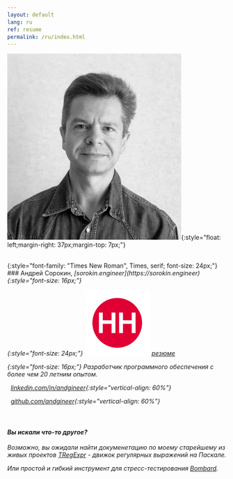 ```yaml
---
layout: default
lang: ru
ref: resume
permalink: /ru/index.html
---
```


![](/images/IMG_0554.png){:style="float: left;margin-right: 37px;margin-top: 7px;"}

<style type="text/css">
  h4 {
    content: "";
    clear: both;
  }
</style>

<br>
{:style="font-family: "Times New Roman", Times, serif; font-size: 24px;"}
### Андрей Сорокин, <i class="fa fa-home" />  [sorokin.engineer](https://sorokin.engineer){:style="font-size: 16px;"}

{:style="font-size: 24px;"}
![](/images/hh.svg) [резюме](https://spb.hh.ru/resume/d32833b9ff05af06460039ed1f487336345961)

{:style="font-size: 16px;"}
Разработчик программного обеспечения с более чем 20 летним опытом.

<i class="svg-icon linkedin" /> &nbsp;&nbsp;[linkedin.com/in/andgineer](https://www.linkedin.com/in/andgineer/){:style="vertical-align: 60%"}

<i class="svg-icon github" /> &nbsp;&nbsp;[github.com/andgineer](https://github.com/andgineer){:style="vertical-align: 60%"}

#### <br><br>Вы искали что-то другое?

Возможно, вы ожидали найти докуменетацию по моему старейшему из живых проектов [TRegExpr](https://regex.sorokin.engineer/ru/latest/index.html) - движок регулярных 
выражений на Паскале.

Или простой и гибкий инструмент для стресс-тестирования [Bombard](https://bombard.masterandrey.com/ru/latest/).

